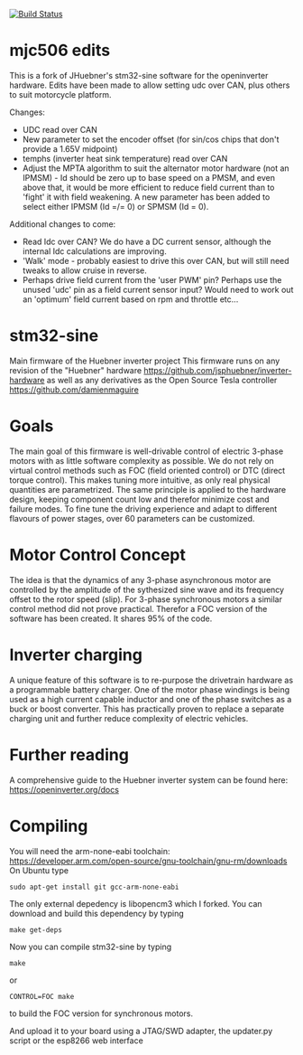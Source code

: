 [![Build Status](https://travis-ci.com/jsphuebner/stm32-sine.svg?branch=master)](https://travis-ci.com/jsphuebner/stm32-sine)

# mjc506 edits
This is a fork of JHuebner's stm32-sine software for the openinverter hardware. Edits have been made to allow setting udc over CAN, plus others to suit motorcycle platform.

Changes:
* UDC read over CAN
* New parameter to set the encoder offset (for sin/cos chips that don't provide a 1.65V midpoint)
* temphs (inverter heat sink temperature) read over CAN
* Adjust the MPTA algorithm to suit the alternator motor hardware (not an IPMSM) - Id should be zero up to base speed on a PMSM, and even above that, it would be more efficient to reduce field current than to 'fight' it with field weakening. A new parameter has been added to select either IPMSM (Id =/= 0) or SPMSM (Id = 0).

Additional changes to come:
* Read Idc over CAN? We do have a DC current sensor, although the internal Idc calculations are improving.
* 'Walk' mode - probably easiest to drive this over CAN, but will still need tweaks to allow cruise in reverse.
* Perhaps drive field current from the 'user PWM' pin? Perhaps use the unused 'udc' pin as a field current sensor input? Would need to work out an 'optimum' field current based on rpm and throttle etc...

# stm32-sine
Main firmware of the Huebner inverter project
This firmware runs on any revision of the "Huebner" hardware https://github.com/jsphuebner/inverter-hardware as well as any derivatives as the Open Source Tesla controller https://github.com/damienmaguire

# Goals
The main goal of this firmware is well-drivable control of electric 3-phase motors with as little software complexity as possible. We do not rely on virtual control methods such as FOC (field oriented control) or DTC (direct torque control). This makes tuning more intuitive, as only real physical quantities are parametrized.
The same principle is applied to the hardware design, keeping component count low and therefor minimize cost and failure modes.
To fine tune the driving experience and adapt to different flavours of power stages, over 60 parameters can be customized.

# Motor Control Concept
The idea is that the dynamics of any 3-phase asynchronous motor are controlled by the amplitude of the sythesized sine wave and its frequency offset to the rotor speed (slip). 
For 3-phase synchronous motors a similar control method did not prove practical. Therefor a FOC version of the software has been created. It shares 95% of the code.

# Inverter charging
A unique feature of this software is to re-purpose the drivetrain hardware as a programmable battery charger. One of the motor phase windings is being used as a high current capable inductor and one of the phase switches as a buck or boost converter. This has practically proven to replace a separate charging unit and further reduce complexity of electric vehicles.

# Further reading
A comprehensive guide to the Huebner inverter system can be found here: https://openinverter.org/docs

# Compiling
You will need the arm-none-eabi toolchain: https://developer.arm.com/open-source/gnu-toolchain/gnu-rm/downloads
On Ubuntu type

`sudo apt-get install git gcc-arm-none-eabi`

The only external depedency is libopencm3 which I forked. You can download and build this dependency by typing

`make get-deps`

Now you can compile stm32-sine by typing

`make`

or

`CONTROL=FOC make`

to build the FOC version for synchronous motors.

And upload it to your board using a JTAG/SWD adapter, the updater.py script or the esp8266 web interface
